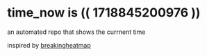 # time_now is (( 1718845200976 ))

an automated repo that shows the currnent time

inspired by [breakingheatmap](https://github.com/breakingheatmap/breakingheatmap)